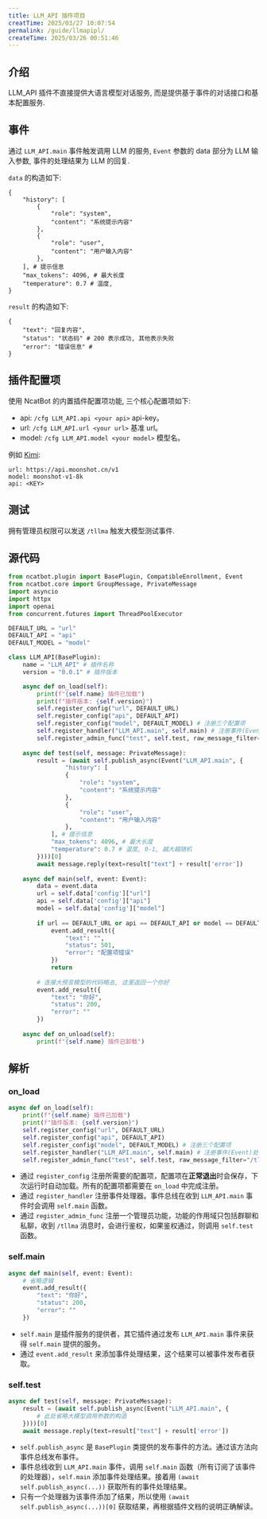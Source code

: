 ```yaml
---
title: LLM_API 插件项目
creatTime: 2025/03/27 10:07:54
permalink: /guide/llmapipl/
createTime: 2025/03/26 00:51:46
---
```


## 介绍

LLM_API 插件不直接提供大语言模型对话服务, 而是提供基于事件的对话接口和基本配置服务.

## 事件

通过 `LLM_API.main` 事件触发调用 LLM 的服务, `Event` 参数的 data 部分为 LLM 输入参数, 事件的处理结果为 LLM 的回复.

`data` 的构造如下:

```
{
    "history": [
        {
            "role": "system",
            "content": "系统提示内容"
        },
        {
            "role": "user",
            "content": "用户输入内容"
        },
    ], # 提示信息
    "max_tokens": 4096, # 最大长度
    "temperature": 0.7 # 温度,
}
```

`result` 的构造如下:

```
{
    "text": "回复内容",
    "status": "状态码" # 200 表示成功, 其他表示失败
    "error": "错误信息" # 
}
```

## 插件配置项

使用 NcatBot 的内置插件配置项功能, 三个核心配置项如下:

- api: `/cfg LLM_API.api <your api>` api-key。
- url: `/cfg LLM_API.url <your url>` 基准 url。
- model: `/cfg LLM_API.model <your model>` 模型名。

例如 [Kimi](https://platform.moonshot.cn/docs/guide/migrating-from-openai-to-kimi#%E5%85%B3%E4%BA%8E-api-%E5%85%BC%E5%AE%B9%E6%80%A7):

```
url: https://api.moonshot.cn/v1
model: moonshot-v1-8k
api: <KEY>
```


## 测试

拥有管理员权限可以发送 `/tllma` 触发大模型测试事件.

## 源代码

```python
from ncatbot.plugin import BasePlugin, CompatibleEnrollment, Event
from ncatbot.core import GroupMessage, PrivateMessage
import asyncio
import httpx
import openai
from concurrent.futures import ThreadPoolExecutor

DEFAULT_URL = "url"
DEFAULT_API = "api"
DEFAULT_MODEL = "model"

class LLM_API(BasePlugin):
    name = "LLM_API" # 插件名称
    version = "0.0.1" # 插件版本

    async def on_load(self):
        print(f"{self.name} 插件已加载")
        print(f"插件版本: {self.version}")
        self.register_config("url", DEFAULT_URL)
        self.register_config("api", DEFAULT_API)
        self.register_config("model", DEFAULT_MODEL) # 注册三个配置项
        self.register_handler("LLM_API.main", self.main) # 注册事件(Event)处理器
        self.register_admin_func("test", self.test, raw_message_filter="/tllma", permission_raise=True) # 注册一个管理员功能, 需要提权以便在普通群聊中触发
    
    async def test(self, message: PrivateMessage):
        result = (await self.publish_async(Event("LLM_API.main", {
                "history": [
                {
                    "role": "system",
                    "content": "系统提示内容"
                },
                {
                    "role": "user",
                    "content": "用户输入内容"
                },
            ], # 提示信息
            "max_tokens": 4096, # 最大长度
            "temperature": 0.7 # 温度, 0-1, 越大越随机
        })))[0]
        await message.reply(text=result["text"] + result['error'])        
        
    async def main(self, event: Event):
        data = event.data
        url = self.data['config']["url"]
        api = self.data['config']["api"]
        model = self.data['config']["model"]
        
        if url == DEFAULT_URL or api == DEFAULT_API or model == DEFAULT_MODEL:
            event.add_result({
                "text": "",
                "status": 501,
                "error": "配置项错误"
            })
            return
        
        # 连接大预言模型的代码略去, 这里返回一个你好
        event.add_result({
            "text": "你好",
            "status": 200,
            "error": ""
        })
    
    async def on_unload(self):
        print(f"{self.name} 插件已卸载")
```

## 解析

### on_load

```python
async def on_load(self):
    print(f"{self.name} 插件已加载")
    print(f"插件版本: {self.version}")
    self.register_config("url", DEFAULT_URL)
    self.register_config("api", DEFAULT_API)
    self.register_config("model", DEFAULT_MODEL) # 注册三个配置项
    self.register_handler("LLM_API.main", self.main) # 注册事件(Event)处理器
    self.register_admin_func("test", self.test, raw_message_filter="/tllma", permission_raise=True) # 注册一个管理员功能, 需要提权以便在普通群聊中触发
```

- 通过 `register_config` 注册所需要的配置项，配置项在**正常退出**时会保存，下次运行时自动加载。所有的配置项都需要在 `on_load` 中完成注册。
- 通过 `register_handler` 注册事件处理器。事件总线在收到 `LLM_API.main` 事件时会调用 `self.main` 函数。
- 通过 `register_admin_func` 注册一个管理员功能，功能的作用域只包括群聊和私聊，收到 `/tllma` 消息时，会进行鉴权，如果鉴权通过，则调用 `self.test` 函数。

### self.main

```python
async def main(self, event: Event):
    # 省略逻辑
    event.add_result({
        "text": "你好",
        "status": 200,
        "error": ""
    })
```

- `self.main` 是插件服务的提供者，其它插件通过发布 `LLM_API.main` 事件来获得 `self.main` 提供的服务。
- 通过 `event.add_result` 来添加事件处理结果，这个结果可以被事件发布者获取。

### self.test

```python
async def test(self, message: PrivateMessage):
    result = (await self.publish_async(Event("LLM_API.main", {
        # 此处省略大模型调用参数的构造
    })))[0]
    await message.reply(text=result["text"] + result['error'])      
```

- `self.publish_async` 是 `BasePlugin` 类提供的发布事件的方法。通过该方法向事件总线发布事件。
- 事件总线收到 `LLM_API.main` 事件，调用 `self.main` 函数（所有订阅了该事件的处理器），`self.main` 添加事件处理结果。接着用 `(await self.publish_async(...))` 获取所有的事件处理结果。
- 只有一个处理器为该事件添加了结果，所以使用 `(await self.publish_async(...))[0]` 获取结果，再根据插件文档的说明正确解读。